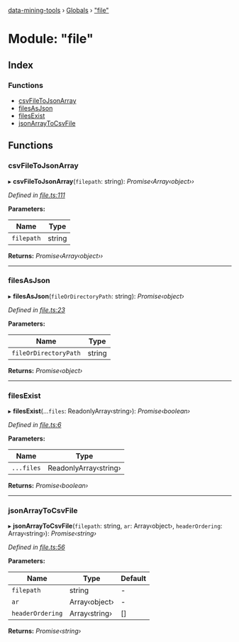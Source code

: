 [data-mining-tools](../README.md) › [Globals](../globals.md) › ["file"](_file_.md)

# Module: "file"

## Index

### Functions

* [csvFileToJsonArray](_file_.md#csvfiletojsonarray)
* [filesAsJson](_file_.md#filesasjson)
* [filesExist](_file_.md#filesexist)
* [jsonArrayToCsvFile](_file_.md#jsonarraytocsvfile)

## Functions

###  csvFileToJsonArray

▸ **csvFileToJsonArray**(`filepath`: string): *Promise‹Array‹object››*

*Defined in [file.ts:111](https://github.com/tewen/data-mining-tools/blob/e10413d/src/lib/file.ts#L111)*

**Parameters:**

Name | Type |
------ | ------ |
`filepath` | string |

**Returns:** *Promise‹Array‹object››*

___

###  filesAsJson

▸ **filesAsJson**(`fileOrDirectoryPath`: string): *Promise‹object›*

*Defined in [file.ts:23](https://github.com/tewen/data-mining-tools/blob/e10413d/src/lib/file.ts#L23)*

**Parameters:**

Name | Type |
------ | ------ |
`fileOrDirectoryPath` | string |

**Returns:** *Promise‹object›*

___

###  filesExist

▸ **filesExist**(...`files`: ReadonlyArray‹string›): *Promise‹boolean›*

*Defined in [file.ts:6](https://github.com/tewen/data-mining-tools/blob/e10413d/src/lib/file.ts#L6)*

**Parameters:**

Name | Type |
------ | ------ |
`...files` | ReadonlyArray‹string› |

**Returns:** *Promise‹boolean›*

___

###  jsonArrayToCsvFile

▸ **jsonArrayToCsvFile**(`filepath`: string, `ar`: Array‹object›, `headerOrdering`: Array‹string›): *Promise‹string›*

*Defined in [file.ts:56](https://github.com/tewen/data-mining-tools/blob/e10413d/src/lib/file.ts#L56)*

**Parameters:**

Name | Type | Default |
------ | ------ | ------ |
`filepath` | string | - |
`ar` | Array‹object› | - |
`headerOrdering` | Array‹string› | [] |

**Returns:** *Promise‹string›*
